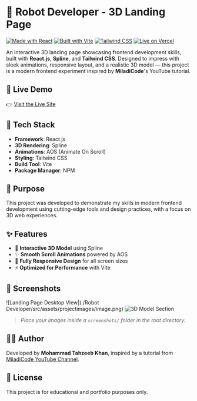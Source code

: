 # 🤖 Robot Developer - 3D Landing Page

[![Made with React](https://img.shields.io/badge/Made%20with-React-61DAFB?style=for-the-badge&logo=react&logoColor=black)](https://reactjs.org/)
[![Built with Vite](https://img.shields.io/badge/Built%20with-Vite-646CFF?style=for-the-badge&logo=vite&logoColor=white)](https://vitejs.dev/)
[![Tailwind CSS](https://img.shields.io/badge/Styled%20with-Tailwind%20CSS-38B2AC?style=for-the-badge&logo=tailwind-css&logoColor=white)](https://tailwindcss.com/)
[![Live on Vercel](https://img.shields.io/badge/Deployed%20on-Vercel-000000?style=for-the-badge&logo=vercel&logoColor=white)](https://3d-landing-page-wine.vercel.app/)

An interactive 3D landing page showcasing frontend development skills, built with **React.js**, **Spline**, and **Tailwind CSS**. Designed to impress with sleek animations, responsive layout, and a realistic 3D model — this project is a modern frontend experiment inspired by **MiladiCode**'s YouTube tutorial.

## 🚀 Live Demo

👉 [Visit the Live Site](https://3d-landing-page-wine.vercel.app/)

## 🔧 Tech Stack

- **Framework**: React.js
- **3D Rendering**: Spline
- **Animations**: AOS (Animate On Scroll)
- **Styling**: Tailwind CSS
- **Build Tool**: Vite
- **Package Manager**: NPM

## 🎯 Purpose

This project was developed to demonstrate my skills in modern frontend development using cutting-edge tools and design practices, with a focus on 3D web experiences.

## ✨ Features

- 🧠 **Interactive 3D Model** using Spline
- ✨ **Smooth Scroll Animations** powered by AOS
- 📱 **Fully Responsive Design** for all screen sizes
- ⚡ **Optimized for Performance** with Vite

## 📸 Screenshots

<!-- Attach your screenshots below -->
![Landing Page Desktop View](./Robot Developer/src/assets/projectimages/image.png)
![3D Model Section](./screenshots/3dmodel.png)

> _Place your images inside a `screenshots/` folder in the root directory._

## 🧑‍💻 Author

Developed by **Mohammad Tahzeeb Khan**, inspired by a tutorial from [MiladiCode YouTube Channel](https://www.youtube.com/@MiladiCode).

## 📄 License

This project is for educational and portfolio purposes only.
